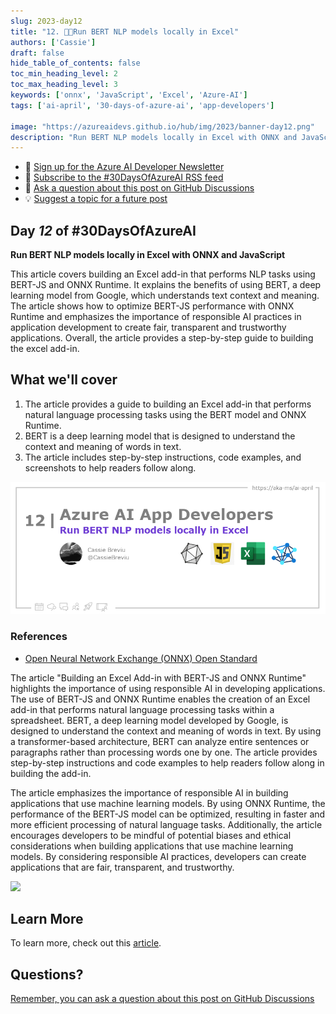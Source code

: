 ```yaml
---
slug: 2023-day12
title: "12. 🧑‍💻Run BERT NLP models locally in Excel"
authors: ['Cassie']
draft: false
hide_table_of_contents: false
toc_min_heading_level: 2
toc_max_heading_level: 3
keywords: ['onnx', 'JavaScript', 'Excel', 'Azure-AI']
tags: ['ai-april', '30-days-of-azure-ai', 'app-developers']

image: "https://azureaidevs.github.io/hub/img/2023/banner-day12.png"
description: "Run BERT NLP models locally in Excel with ONNX and JavaScript https://azureaidevs.github.io/hub/blog/2023-day12 #30DaysOfAzureAI #AzureAiDevs #AI #ONNX"
---
```


<head>

  <meta name="twitter:url" content="https://azureaidevs.github.io/hub/blog/2023-day12" />
  <meta name="twitter:title" content="Run BERT NLP models locally in Excel" />
  <meta name="twitter:description" content="Run BERT NLP models locally in Excel with ONNX and JavaScript https://azureaidevs.github.io/hub/blog/2023-day12 #30DaysOfAzureAI #AzureAiDevs #AI #ONNX" />
  <meta name="twitter:image" content="https://azureaidevs.github.io/hub/img/2023/banner-day12.png" />
  <meta name="twitter:card" content="summary_large_image" />

  

  <link rel="canonical" href="https://onnxruntime.ai/docs/tutorials/web/excel-addin-bert-js.html"  />

</head>

- 📧 [Sign up for the Azure AI Developer Newsletter](https://aka.ms/azure-ai-dev-newsletter)
- 📰 [Subscribe to the #30DaysOfAzureAI RSS feed](https://azureaidevs.github.io/hub/blog/rss.xml)
- 📌 [Ask a question about this post on GitHub Discussions](https://github.com/AzureAiDevs/hub/discussions/categories/12-run-bert-nlp-models-locally-in-excel)
- 💡 [Suggest a topic for a future post](https://github.com/AzureAiDevs/hub/discussions/categories/call-for-content)

## Day _12_ of #30DaysOfAzureAI

<!-- README
The following description is also used for the tweet. So it should be action oriented and grab attention 
If you update the description, please update the description: in the frontmatter as well.
-->

**Run BERT NLP models locally in Excel with ONNX and JavaScript**

<!-- README
The following is the intro to the post. It should be a short teaser for the post.
-->

This article covers building an Excel add-in that performs NLP tasks using BERT-JS and ONNX Runtime. It explains the benefits of using BERT, a deep learning model from Google, which understands text context and meaning. The article shows how to optimize BERT-JS performance with ONNX Runtime and emphasizes the importance of responsible AI practices in application development to create fair, transparent and trustworthy applications.  Overall, the article provides a step-by-step guide to building the excel add-in.

## What we'll cover

<!-- README
The following list is the main points of the post. There should be 3-4 main points.
 -->


1. The article provides a guide to building an Excel add-in that performs natural language processing tasks using the BERT model and ONNX Runtime. 
2. BERT is a deep learning model that is designed to understand the context and meaning of words in text. 
3. The article includes step-by-step instructions, code examples, and screenshots to help readers follow along.

<!-- 
- Main point 1
- Main point 2
- Main point 3 
- Main point 4
-->

![Image banner for day 12](./../../../static/img/2023/banner-day12.png)

<!-- README
Add or update a list relevant references here. These could be links to other blog posts, Microsoft Learn Module, videos, or other resources.
-->


### References

- [Open Neural Network Exchange (ONNX) Open Standard](https://onnx.ai/index.html)


<!-- README
The following is the body of the post. It should be an overview of the post that you are referencing.
See the Learn More section, if you supplied a canonical link, then will be displayed here.
-->


The article "Building an Excel Add-in with BERT-JS and ONNX Runtime" highlights the importance of using responsible AI in developing applications. The use of BERT-JS and ONNX Runtime enables the creation of an Excel add-in that performs natural language processing tasks within a spreadsheet. BERT, a deep learning model developed by Google, is designed to understand the context and meaning of words in text. By using a transformer-based architecture, BERT can analyze entire sentences or paragraphs rather than processing words one by one. The article provides step-by-step instructions and code examples to help readers follow along in building the add-in.

The article emphasizes the importance of responsible AI in building applications that use machine learning models. By using ONNX Runtime, the performance of the BERT-JS model can be optimized, resulting in faster and more efficient processing of natural language tasks. Additionally, the article encourages developers to be mindful of potential biases and ethical considerations when building applications that use machine learning models. By considering responsible AI practices, developers can create applications that are fair, transparent, and trustworthy.

![](bert-excel.gif)

## Learn More

To learn more, check out this [article](https://onnxruntime.ai/docs/tutorials/web/excel-addin-bert-js.html).


## Questions?

[Remember, you can ask a question about this post on GitHub Discussions](https://github.com/AzureAiDevs/Discussions/discussions/categories/12-run-bert-nlp-models-locally-in-excel)